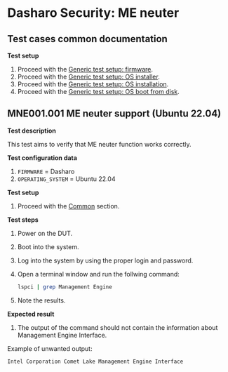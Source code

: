 # Dasharo Security: ME neuter

## Test cases common documentation

**Test setup**

1. Proceed with the
    [Generic test setup: firmware](../../generic-test-setup#firmware).
1. Proceed with the
    [Generic test setup: OS installer](../../generic-test-setup#os-installer).
1. Proceed with the
    [Generic test setup: OS installation](../../generic-test-setup#os-installation).
1. Proceed with the
    [Generic test setup: OS boot from disk](../../generic-test-setup#os-boot-from-disk).

## MNE001.001 ME neuter support (Ubuntu 22.04)

**Test description**

This test aims to verify that ME neuter function works correctly.

**Test configuration data**

1. `FIRMWARE` = Dasharo
1. `OPERATING_SYSTEM` = Ubuntu 22.04

**Test setup**

1. Proceed with the [Common](#test-cases-common-documentation) section.

**Test steps**

1. Power on the DUT.
1. Boot into the system.
1. Log into the system by using the proper login and password.
1. Open a terminal window and run the follwing command:

    ```bash
    lspci | grep Management Engine
    ```

1. Note the results.

**Expected result**

1. The output of the command should not contain the information about
    Management Engine Interface.

Example of unwanted output:

```bash
Intel Corporation Comet Lake Management Engine Interface
```
